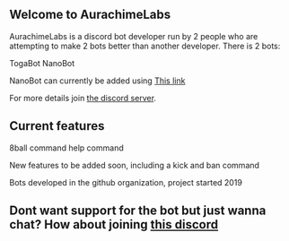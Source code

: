 ## Welcome to AurachimeLabs

AurachimeLabs is a discord bot developer run by 2 people who are attempting to make 2 bots better than another developer.
There is 2 bots:

TogaBot
NanoBot


NanoBot can currently be added using [This link](https://discordapp.com/api/oauth2/authorize?client_id=578583908669587456&permissions=8&scope=bot)

For more details join [the discord server](https://discord.gg/ESChcnx).

## Current features
8ball command
help command

New features to be added soon, including a kick and ban command

Bots developed in the github organization, project started 2019

## Dont want support for the bot but just wanna chat? How about joining [this discord](https://discord.gg/tMX2JZ9)
